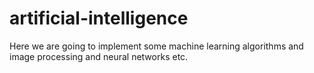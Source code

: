 # artificial-intelligence
Here we are going to implement some machine learning algorithms and image processing and neural networks etc.
